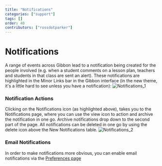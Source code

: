 ```yaml
---
title: "Notifications"
categories: ["support"]
tags: []
order: 40
contributors: ["rossdotparker"]
---
```


# Notifications

A range of events across Gibbon lead to a notification being created for the people involved (e.g. when a student comments on a lesson plan, teachers and students in that class are sent an alert). These notifications are highlighted in the Minor Links bar in the Gibbon interface (in the new theme, it's a little hard to see unless you have a notification): ![Notifications_1](https://docs.gibbonedu.org/img/teachers/notifications.png)

### Notification Actions

Clicking on the Notifications icon (as highlighted above), takes you to the Notifications page, where you can use the view icon to action and archive the notification in one go. Archive notifications drop down to the second part of the page. All notifications can be deleted in one go by using the delete icon above the New Notifications table. ![Notifications_2](https://docs.gibbonedu.org/img/teachers/notifications-actions.png)

### Email Notifications

In order to make notifications more obvious, you can enable email notifications via the [Preferences page](/user-guides/general/preferences)
